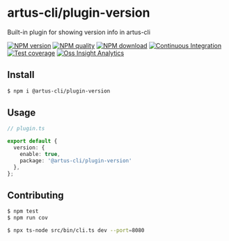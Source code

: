 # artus-cli/plugin-version

Built-in plugin for showing version info in artus-cli

[![NPM version](https://img.shields.io/npm/v/@artus-cli/plugin-version.svg?style=flat-square)](https://npmjs.org/package/@artus-cli/plugin-version)
[![NPM quality](https://img.shields.io/npms-io/final-score/@artus-cli/plugin-version.svg?style=flat-square)](https://npmjs.org/package/@artus-cli/plugin-version)
[![NPM download](https://img.shields.io/npm/dm/@artus-cli/plugin-version.svg?style=flat-square)](https://npmjs.org/package/@artus-cli/plugin-version)
[![Continuous Integration](https://github.com/artus-cli/plugin-version/actions/workflows/ci.yml/badge.svg)](https://github.com/artus-cli/plugin-version/actions/workflows/ci.yml)
[![Test coverage](https://img.shields.io/codecov/c/github/artus-cli/plugin-version.svg?style=flat-square)](https://codecov.io/gh/artus-cli/plugin-version)
[![Oss Insight Analytics](https://img.shields.io/badge/OssInsight-artus--cli%2Fartus--cli-blue.svg?style=flat-square)](https://ossinsight.io/analyze/artus-cli/plugin-version)

## Install

```sh
$ npm i @artus-cli/plugin-version
```

## Usage

```typescript
// plugin.ts

export default {
  version: {
    enable: true,
    package: '@artus-cli/plugin-version'
  },
};
```

## Contributing

```sh
$ npm test
$ npm run cov

$ npx ts-node src/bin/cli.ts dev --port=8080
```
